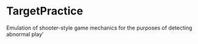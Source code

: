 # TargetPractice
Emulation of shooter-style game mechanics for the purposes of detecting abnormal play'
